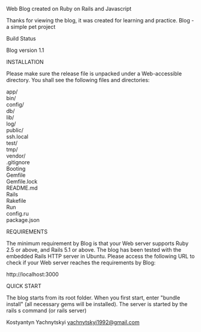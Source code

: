
Web Blog created on Ruby on Rails and Javascript

Thanks for viewing the blog, it was created for learning and practice. Blog - a simple pet project

Build Status

Blog version 1.1

INSTALLATION

Please make sure the release file is unpacked under a Web-accessible directory. You shall see the following files and directories:

app/  
bin/  
config/  
db/  
lib/  
log/  
public/  
ssh.local  
test/  
tmp/  
vendor/  
.gitignore  
Booting  
Gemfile  
Gemfile.lock  
README.md  
Rails  
Rakefile  
Run  
config.ru  
package.json

REQUIREMENTS

The minimum requirement by Blog is that your Web server supports Ruby 2.5 or above, and Rails 5.1 or above. The blog has been tested with the embedded Rails HTTP server in Ubuntu.
Please access the following URL to check if your Web server reaches the requirements by Blog:

http://localhost:3000

QUICK START

The blog starts from its root folder. When you first start, enter "bundle install" (all necessary gems will be installed). The server is started by the rails s command (or rails server)

Kostyantyn Yachnytskyi yachnytskyi1992@gmail.com
